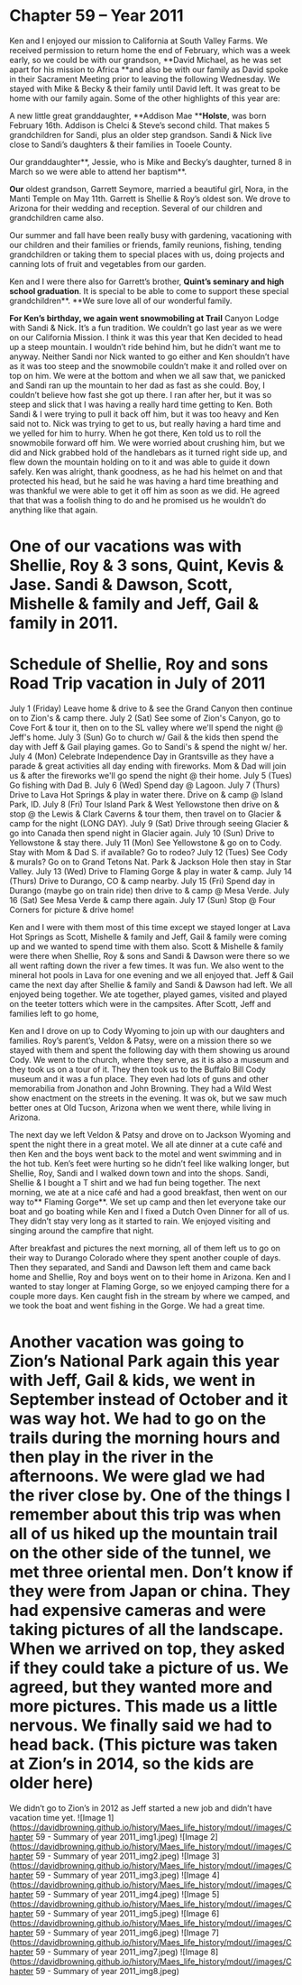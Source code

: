 # Chapter 59 – Year 2011

Ken and I enjoyed our mission to California at South Valley Farms.  We received permission to return home the end of February, which was a week early, so we could be with our grandson, **David Michael, as he was set apart for his mission to Africa **and also be with our family as David spoke in their Sacrament Meeting prior to leaving the following Wednesday.  We stayed with Mike & Becky & their family until David left.  It was great to be home with our family again.
Some of the other highlights of this year are:

A new little great granddaughter, **Addison Mae ****Holste**, was born February 16th.  Addison is Chelci & Steve’s second child.  That makes 5 grandchildren for Sandi, plus an older step grandson.   Sandi & Nick live close to Sandi’s daughters & their families in Tooele County.

Our granddaughter**, Jessie, who is Mike and Becky’s daughter, turned 8 in March so we were able to attend her baptism**.


**Our** oldest grandson, Garrett Seymore, married a beautiful girl, Nora, in the Manti Temple on May 11th.  Garrett is Shellie & Roy’s oldest son.   We drove to Arizona for their wedding and reception.  Several of our children and grandchildren came also.



Our summer and fall have been really busy with gardening, vacationing with our children and their families or friends, family reunions, fishing, tending grandchildren or taking them to special places with us, doing projects and canning lots of fruit and vegetables from our garden.



Ken and I were there also for Garrett’s brother, **Quint’s seminary and high school graduation**.  It is special to be able to come to support these special grandchildren**.  **We sure love all of our wonderful family.




**For Ken’s birthday, we again went snowmobiling at Trail** Canyon Lodge with Sandi & Nick.  It’s a fun tradition.  We couldn’t go last year as we were on our California Mission.  I think it was this year that Ken decided to head up a steep mountain.  I wouldn’t ride behind him, but he didn’t want me to anyway.  Neither Sandi nor Nick wanted to go either and Ken shouldn’t have as it was too steep and the snowmobile couldn’t make it and rolled over on top on him.  We were at the bottom and when we all saw that, we panicked and Sandi ran up the mountain to her dad as fast as she could. Boy, I couldn’t believe how fast she got up there. I ran after her, but it was so steep and slick that I was having a really hard time getting to Ken.  Both Sandi & I were trying to pull it back off him, but it was too heavy and Ken said not to.  Nick was trying to get to us, but really having a hard time and we yelled for him to hurry.  When he got there, Ken told us to roll the snowmobile forward off him.  We were worried about crushing him, but we did and Nick grabbed hold of the handlebars as it turned right side up, and flew down the mountain holding on to it and was able to guide it down safely.  Ken was alright, thank goodness, as he had his helmet on and that protected his head, but he said he was having a hard time breathing and was thankful we were able to get it off him as soon as we did.  He agreed that that was a foolish thing to do and he promised us he wouldn’t do anything like that again.

# One of our vacations was with Shellie, Roy & 3 sons, Quint, Kevis & Jase.  Sandi & Dawson, Scott, Mishelle & family and Jeff, Gail & family in 2011.
# Schedule of Shellie, Roy and sons Road Trip vacation in July of 2011
July 1 (Friday) Leave home & drive to & see the Grand Canyon then continue on to Zion's & camp there.
July 2 (Sat) See some of Zion's Canyon, go to Cove Fort & tour it, then on to the SL valley where we'll spend the night @ Jeff's home.
July 3 (Sun) Go to church w/ Gail & the kids then spend the day with Jeff & Gail playing games.  Go to Sandi's & spend the night w/ her.
July 4 (Mon) Celebrate Independence Day in Grantsville as they have a parade & great activities all day ending with fireworks.  Mom & Dad will join us & after the fireworks we'll go spend the night @ their home.
July 5 (Tues) Go fishing with Dad B.
July 6 (Wed) Spend day @ Lagoon.
July 7 (Thurs) Drive to Lava Hot Springs & play in water there.  Drive on & camp @ Island Park, ID.
July 8 (Fri) Tour Island Park & West Yellowstone then drive on & stop @ the Lewis & Clark Caverns & tour them, then travel on to Glacier & camp for the night (LONG DAY).
July 9 (Sat) Drive through seeing Glacier & go into Canada then spend night in Glacier again.
July 10 (Sun) Drive to Yellowstone & stay there.
July 11 (Mon) See Yellowstone & go on to Cody.  Stay with Mom & Dad S. if available?  Go to rodeo?
July 12 (Tues) See Cody & murals? Go on to Grand Tetons Nat. Park & Jackson Hole then stay in Star Valley.
July 13 (Wed) Drive to Flaming Gorge & play in water & camp.
July 14 (Thurs) Drive to Durango, CO & camp nearby.
July 15 (Fri) Spend day in Durango (maybe go on train ride) then drive to & camp @ Mesa Verde.
July 16 (Sat) See Mesa Verde & camp there again.
July 17 (Sun)  Stop @ Four Corners for picture & drive home!

Ken and I were with them most of this time except we stayed longer at Lava Hot Springs as Scott, Mishelle & family and Jeff, Gail & family were coming up and we wanted to spend time with them also.  Scott & Mishelle & family were there when Shellie, Roy & sons and Sandi & Dawson were there so we all went rafting down the river a few times.  It was fun.  We also went to the mineral hot pools in Lava for one evening and we all enjoyed that.  Jeff & Gail came the next day after Shellie & family and Sandi & Dawson had left.  We all enjoyed being together.  We ate together, played games, visited and played on the teeter totters which were in the campsites. After Scott, Jeff and families left to go home,

Ken and I drove on up to Cody Wyoming to join up with our daughters and families.  Roy’s parent’s, Veldon & Patsy, were on a mission there so we stayed with them and spent the following day with them showing us around Cody.  We went to the church, where they serve, as it is also a museum and they took us on a tour of it.  They then took us to the Buffalo Bill Cody museum and it was a fun place.  They even had lots of guns and other memorabilia from Jonathon and John Browning.  They had a Wild West show enactment on the streets in the evening.  It was ok, but we saw much better ones at Old Tucson, Arizona when we went there, while living in Arizona.

The next day we left Veldon & Patsy and drove on to Jackson Wyoming and spent the night there in a great motel.  We all ate dinner at a cute café and then Ken and the boys went back to the motel and went swimming and in the hot tub.  Ken’s feet were hurting so he didn’t feel like walking longer, but Shellie, Roy, Sandi and I walked down town and into the shops.  Sandi, Shellie & I bought a T shirt and we had fun being together.  The next morning, we ate at a nice café and had a good breakfast, then went on our way to** Flaming Gorge**.  We set up camp and then let everyone take our boat and go boating while Ken and I fixed a Dutch Oven Dinner for all of us.  They didn’t stay very long as it started to rain.  We enjoyed visiting and singing around the campfire that night.

After breakfast and pictures the next morning, all of them left us to go on their way to Durango Colorado where they spent another couple of days.  Then they separated, and Sandi and Dawson left them and came back home and Shellie, Roy and boys went on to their home in Arizona.  Ken and I wanted to stay longer at Flaming Gorge, so we enjoyed camping there for a couple more days.   Ken caught fish in the stream by where we camped, and we took the boat and went fishing in the Gorge.  We had a great time.

# Another vacation was going to Zion’s National Park again this year with Jeff, Gail & kids, we went in September instead of October and it was way hot.  We had to go on the trails during the morning hours and then play in the river in the afternoons.  We were glad we had the river close by.   One of the things I remember about this trip was when all of us hiked up the mountain trail on the other side of the tunnel, we met three oriental men.  Don’t know if they were from Japan or china.  They had expensive cameras and were taking pictures of all the landscape.  When we arrived on top, they asked if they could take a picture of us.  We agreed, but they wanted more and more pictures.  This made us a little nervous.  We finally said we had to head back.  (This picture was taken at Zion’s in 2014, so the kids are older here)

We didn’t go to Zion’s in 2012 as Jeff started a new job and didn’t have vacation time yet.
![Image 1](https://davidbrowning.github.io/history/Maes_life_history/mdout//images/Chapter 59 - Summary of year 2011_img1.jpeg)
![Image 2](https://davidbrowning.github.io/history/Maes_life_history/mdout//images/Chapter 59 - Summary of year 2011_img2.jpeg)
![Image 3](https://davidbrowning.github.io/history/Maes_life_history/mdout//images/Chapter 59 - Summary of year 2011_img3.jpeg)
![Image 4](https://davidbrowning.github.io/history/Maes_life_history/mdout//images/Chapter 59 - Summary of year 2011_img4.jpeg)
![Image 5](https://davidbrowning.github.io/history/Maes_life_history/mdout//images/Chapter 59 - Summary of year 2011_img5.jpeg)
![Image 6](https://davidbrowning.github.io/history/Maes_life_history/mdout//images/Chapter 59 - Summary of year 2011_img6.jpeg)
![Image 7](https://davidbrowning.github.io/history/Maes_life_history/mdout//images/Chapter 59 - Summary of year 2011_img7.jpeg)
![Image 8](https://davidbrowning.github.io/history/Maes_life_history/mdout//images/Chapter 59 - Summary of year 2011_img8.jpeg)